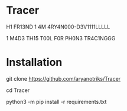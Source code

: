 # Tracer

H1 FR13ND 1 4M 4RY4N000-D3V1111LLLLL

1 M4D3 TH15 T00L F0R PH0N3 TR4C1NGGG

# Installation

git clone https://github.com/aryanotriks/Tracer

cd Tracer

python3 -m pip install -r requirements.txt
